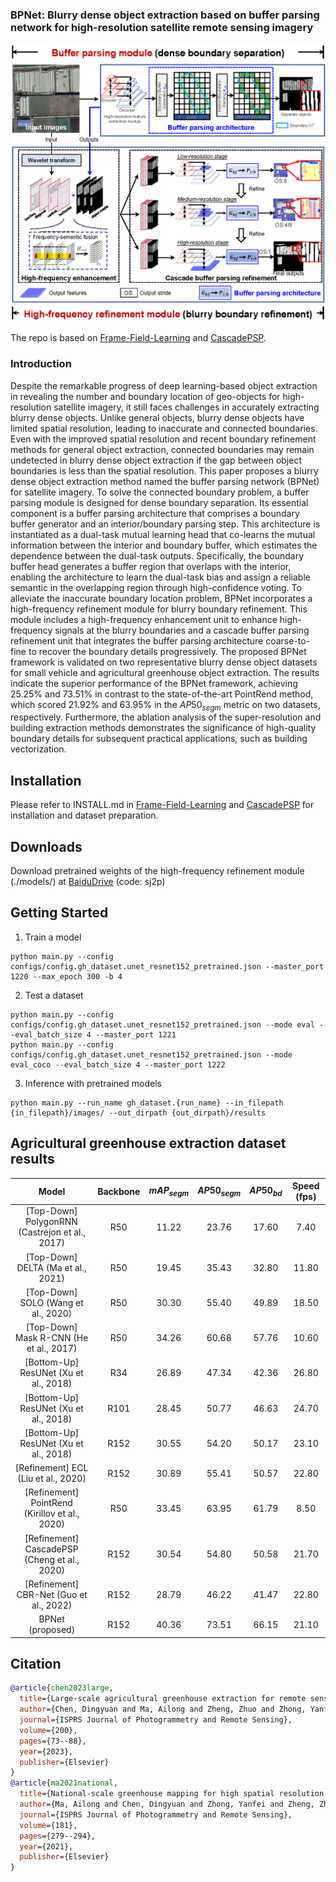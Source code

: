 ### BPNet: Blurry dense object extraction based on buffer parsing network for high-resolution satellite remote sensing imagery

![](imgs/framework.png)

The repo is based on [Frame-Field-Learning](https://github.com/Lydorn/Polygonization-by-Frame-Field-Learning) and [CascadePSP](https://github.com/hkchengrex/CascadePSP).

### Introduction
Despite the remarkable progress of deep learning-based object extraction in revealing the number and boundary location of geo-objects for high-resolution satellite imagery, it still faces challenges in accurately extracting blurry dense objects. Unlike general objects, blurry dense objects have limited spatial resolution, leading to inaccurate and connected boundaries. Even with the improved spatial resolution and recent boundary refinement methods for general object extraction, connected boundaries may remain undetected in blurry dense object extraction if the gap between object boundaries is less than the spatial resolution. This paper proposes a blurry dense object extraction method named the buffer parsing network (BPNet) for satellite imagery. To solve the connected boundary problem, a buffer parsing module is designed for dense boundary separation. Its essential component is a buffer parsing architecture that comprises a boundary buffer generator and an interior/boundary parsing step. This architecture is instantiated as a dual-task mutual learning head that co-learns the mutual information between the interior and boundary buffer, which estimates the dependence between the dual-task outputs. Specifically, the boundary buffer head generates a buffer region that overlaps with the interior, enabling the architecture to learn the dual-task bias and assign a reliable semantic in the overlapping region through high-confidence voting. To alleviate the inaccurate boundary location problem, BPNet incorporates a high-frequency refinement module for blurry boundary refinement. This module includes a high-frequency enhancement unit to enhance high-frequency signals at the blurry boundaries and a cascade buffer parsing refinement unit that integrates the buffer parsing architecture coarse-to-fine to recover the boundary details progressively. The proposed BPNet framework is validated on two representative blurry dense object datasets for small vehicle and agricultural greenhouse object extraction. The results indicate the superior performance of the BPNet framework, achieving 25.25% and 73.51% in contrast to the state-of-the-art PointRend method, which scored 21.92% and 63.95% in the ${AP50}_{segm}$ metric on two datasets, respectively. Furthermore, the ablation analysis of the super-resolution and building extraction methods demonstrates the significance of high-quality boundary details for subsequent practical applications, such as building vectorization.

## Installation
Please refer to INSTALL.md in [Frame-Field-Learning](https://github.com/Lydorn/Polygonization-by-Frame-Field-Learning) and [CascadePSP](https://github.com/hkchengrex/CascadePSP) for installation and dataset preparation.

## Downloads
Download pretrained weights of the high-frequency refinement module (./models/) at [BaiduDrive](https://pan.baidu.com/s/1HYVebWlpYN6LRddnV_c7kg) (code: sj2p)

## Getting Started
1. Train a model
```
python main.py --config configs/config.gh_dataset.unet_resnet152_pretrained.json --master_port 1220 --max_epoch 300 -b 4
```

2. Test a dataset
```
python main.py --config configs/config.gh_dataset.unet_resnet152_pretrained.json --mode eval --eval_batch_size 4 --master_port 1221
python main.py --config configs/config.gh_dataset.unet_resnet152_pretrained.json --mode eval_coco --eval_batch_size 4 --master_port 1222
```

3. Inference with pretrained models
```
python main.py --run_name gh_dataset.{run_name} --in_filepath {in_filepath}/images/ --out_dirpath {out_dirpath}/results
```

## Agricultural greenhouse extraction dataset results
|Model                      |Backbone           |    ${mAP}_{segm}$     |    ${AP50}_{segm}$  |  ${AP50}_{bd}$ | Speed (fps) |
|:-------------:            |:-------------: | :-----:| :-----: | :-----:  | :-----:  |
|[Top-Down] PolygonRNN (Castrejon et al., 2017)   |R50  | 11.22 | 23.76 | 17.60 | 7.40 |
|[Top-Down] DELTA (Ma et al., 2021)   |R50  | 19.45 | 35.43 | 32.80 | 11.80 |
|[Top-Down] SOLO (Wang et al., 2020)   |R50  | 30.30 | 55.40 | 49.89 | 18.50 |
|[Top-Down] Mask R-CNN (He et al., 2017)   |R50  | 34.26 | 60.68 | 57.76 | 10.60 |
|[Bottom-Up] ResUNet (Xu et al., 2018)   |R34  | 26.89 | 47.34 | 42.36 | 26.80 |
|[Bottom-Up] ResUNet (Xu et al., 2018)   |R101  | 28.45 | 50.77 | 46.63 | 24.70 |
|[Bottom-Up] ResUNet (Xu et al., 2018)   |R152  | 30.55 | 54.20 | 50.17 | 23.10 |
|[Refinement] ECL (Liu et al., 2020)   |R152  | 30.89 | 55.41 | 50.57 | 22.80 |
|[Refinement] PointRend (Kirillov et al., 2020)   |R50  | 33.45 | 63.95 | 61.79 | 8.50 |
|[Refinement] CascadePSP (Cheng et al., 2020)   |R152  | 30.54 | 54.80 | 50.58 | 21.70 |
|[Refinement] CBR-Net (Guo et al., 2022)   |R152  | 28.79 | 46.22 | 41.47 | 22.80 |
|BPNet (proposed)   |R152  | 40.36 | 73.51 | 66.15 | 21.10 |

## Citation

```BibTeX
@article{chen2023large,
  title={Large-scale agricultural greenhouse extraction for remote sensing imagery based on layout attention network: A case study of China},
  author={Chen, Dingyuan and Ma, Ailong and Zheng, Zhuo and Zhong, Yanfei},
  journal={ISPRS Journal of Photogrammetry and Remote Sensing},
  volume={200},
  pages={73--88},
  year={2023},
  publisher={Elsevier}
}
@article{ma2021national,
  title={National-scale greenhouse mapping for high spatial resolution remote sensing imagery using a dense object dual-task deep learning framework: A case study of China},
  author={Ma, Ailong and Chen, Dingyuan and Zhong, Yanfei and Zheng, Zhuo and Zhang, Liangpei},
  journal={ISPRS Journal of Photogrammetry and Remote Sensing},
  volume={181},
  pages={279--294},
  year={2021},
  publisher={Elsevier}
}
```
